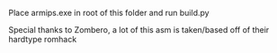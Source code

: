 Place armips.exe in root of this folder and run build.py

Special thanks to Zombero, a lot of this asm is taken/based off of their hardtype romhack